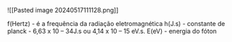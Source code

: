 ![[Pasted image 20240517111128.png]]

f(Hertz) - é a frequência da radiação eletromagnética
h(J.s) - constante de planck - 6,63 x 10 – 34J.s ou 4,14 x 10 – 15 eV.s.
E(eV) - energia do fóton
